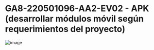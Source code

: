 # GA8-220501096-AA2-EV02 - APK (desarrollar módulos móvil según requerimientos del proyecto)

![image](https://github.com/user-attachments/assets/d62819fb-9726-4031-be1f-992bea150615)
